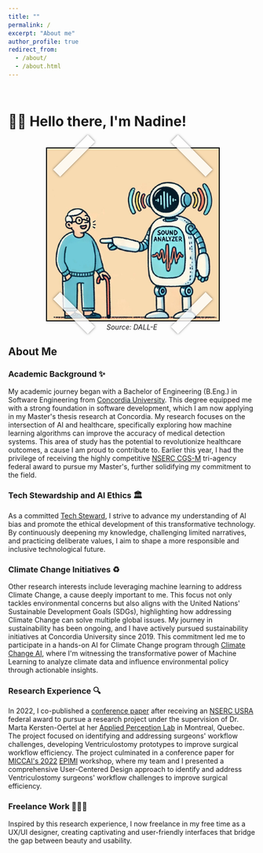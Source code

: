 ```yaml
---
title: ""
permalink: /
excerpt: "About me"
author_profile: true
redirect_from: 
  - /about/
  - /about.html
---
```


<br>

# 👋🏼 Hello there, I'm Nadine!

<br>

<div style="text-align: center; position: relative; width: 350px; margin: auto;">
    <div class="photo-frame" style="position: relative; display: inline-block; width: 350px; height: 350px; border: 2.5px solid black; overflow: visible;">
        <img src="/images/website-photo-1.jpg" alt="Illustration of ML For Speech Classification" class="photo-img" style="width: 100%; height: 100%; display: block;">
        <div class="tape tape1" style="position: absolute; top: 5px; left: 5px; width: 100px; height: 20px; background: rgba(255, 255, 255, 0.8); box-shadow: 0 0 5px rgba(0, 0, 0, 0.5); transform: rotate(-45deg);"></div>
        <div class="tape tape2" style="position: absolute; top: 5px; right: 5px; width: 100px; height: 20px; background: rgba(255, 255, 255, 0.8); box-shadow: 0 0 5px rgba(0, 0, 0, 0.5); transform: rotate(45deg);"></div>
        <div class="tape tape3" style="position: absolute; bottom: 5px; left: 5px; width: 100px; height: 20px; background: rgba(255, 255, 255, 0.8); box-shadow: 0 0 5px rgba(0, 0, 0, 0.5); transform: rotate(45deg);"></div>
        <div class="tape tape4" style="position: absolute; bottom: 5px; right: 5px; width: 100px; height: 20px; background: rgba(255, 255, 255, 0.8); box-shadow: 0 0 5px rgba(0, 0, 0, 0.5); transform: rotate(-45deg);"></div>
    </div>
    <br>
    <em>Source: DALL-E</em>
</div>

<style>
    .photo-frame {
        position: relative;
        display: inline-block;
        width: 350px;
        height: 350px;
        border: 2.5px solid black;
        overflow: visible; /* Allow tape to extend beyond the frame */
    }

    .photo-img {
        width: 100%;
        height: 100%;
        display: block;
    }

    .tape {
        position: absolute;
        background: rgba(255, 255, 255, 0.8);
        box-shadow: 0 0 5px rgba(0, 0, 0, 0.5);
        width: 100px;
        height: 20px;
    }

    .tape1 {
        top: 5px; /* Adjusted to move to the southwest */
        left: 5px; /* Adjusted to move to the southwest */
        transform: rotate(-45deg);
    }

    .tape2 {
        top: 5px; /* Adjusted to move to the southeast */
        right: 5px; /* Adjusted to move to the southeast */
        transform: rotate(45deg);
    }

    .tape3 {
        bottom: 5px; /* Adjusted to move to the northwest */
        left: 5px; /* Adjusted to move to the northwest */
        transform: rotate(45deg);
    }

    .tape4 {
        bottom: 5px; /* Adjusted to move to the northeast */
        right: 5px; /* Adjusted to move to the northeast */
        transform: rotate(-45deg);
    }
</style>

## About Me

### Academic Background ✨
My academic journey began with a Bachelor of Engineering (B.Eng.) in Software Engineering from [Concordia University](https://www.concordia.ca/). This degree equipped me with a strong foundation in software development, which I am now applying in my Master's thesis research at Concordia. My research focuses on the intersection of AI and healthcare, specifically exploring how machine learning algorithms can improve the accuracy of medical detection systems. This area of study has the potential to revolutionize healthcare outcomes, a cause I am proud to contribute to. Earlier this year, I had the privilege of receiving the highly competitive [NSERC CGS-M](https://www.nserc-crsng.gc.ca/Students-Etudiants/PG-CS/CGSM-BESCM_eng.asp) tri-agency federal award to pursue my Master's, further solidifying my commitment to the field. 

### Tech Stewardship and AI Ethics 🏛️
As a committed [Tech Steward](https://credentials.techstewardship.com/en/verify/88109651148606), I strive to advance my understanding of AI bias and promote the ethical development of this transformative technology. By continuously deepening my knowledge, challenging limited narratives, and practicing deliberate values, I aim to shape a more responsible and inclusive technological future.

### Climate Change Initiatives ♻️
Other research interests include leveraging machine learning to address Climate Change, a cause deeply important to me. This focus not only tackles environmental concerns but also aligns with the United Nations' Sustainable Development Goals (SDGs), highlighting how addressing Climate Change can solve multiple global issues. My journey in sustainability has been ongoing, and I have actively pursued sustainability initiatives at Concordia University since 2019. This commitment led me to participate in a hands-on AI for Climate Change program through [Climate Change AI](https://www.climatechange.ai/), where I'm witnessing the transformative power of Machine Learning to analyze climate data and influence environmental policy through actionable insights.

### Research Experience 🔍
In 2022, I co-published a [conference paper](https://link.springer.com/chapter/10.1007/978-3-031-23223-7_5) after receiving an [NSERC USRA](https://www.nserc-crsng.gc.ca/Students-Etudiants/UG-PC/USRA-BRPC_eng.asp) federal award to pursue a research project under the supervision of Dr. Marta Kersten-Oertel at her [Applied Perception Lab](https://ap-lab.ca/) in Montreal, Quebec. The project focused on identifying and addressing surgeons' workflow challenges, developing Ventriculostomy prototypes to improve surgical workflow efficiency. The project culminated in a conference paper for [MICCAI's 2022](https://conferences.miccai.org/2022/en/MICCAI2022-WORKSHOPS.html) [EPIMI](https://sites.google.com/view/epimi) workshop, where my team and I presented a comprehensive User-Centered Design approach to identify and address Ventriculostomy surgeons' workflow challenges to improve surgical efficiency.


### Freelance Work 👩🏻‍💻
Inspired by this research experience, I now freelance in my free time as a UX/UI designer, creating captivating and user-friendly interfaces that bridge the gap between beauty and usability.

<!-- # Current Projects

## Reimplementing and Reproducing Machine Learning Research Papers

I have experience with independent research. I have implemented the Reward Constrained Policy Optimization paper into stable-baselines3 PPO and reproduced the original results by running and tracking experiments.

To accompany this work, I have submitted a blog post to the **ICLR** Blogposts Track communicating the paper's theory and my results.

Feel free to look at my specific [portfolio entry](https://sudo-boris.github.io/portfolio/RCPPO/).

## Machine Learning Projects -->







